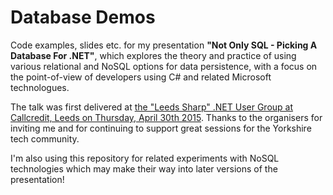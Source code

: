 Database Demos
==============

Code examples, slides etc. for my presentation <b>"Not Only SQL - Picking A Database For .NET"</b>, which explores the theory and practice of using various relational and NoSQL options for data persistence, with a focus on the point-of-view of developers using C# and related Microsoft technologues.

The talk was first delivered at <a href="http://www.meetup.com/Leeds-Sharp/events/219714905/">the "Leeds Sharp" .NET User Group at Callcredit, Leeds on Thursday, April 30th 2015</a>.  Thanks to the organisers for inviting me and for continuing to support great sessions for the Yorkshire tech community.

I'm also using this repository for related experiments with NoSQL technologies which may make their way into later versions of the presentation!
